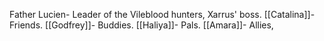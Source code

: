 Father Lucien- Leader of the Vileblood hunters, Xarrus' boss.
[[Catalina]]- Friends.
[[Godfrey]]- Buddies.
[[Haliya]]- Pals.
[[Amara]]- Allies, 